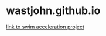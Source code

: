 # wastjohn.github.io

[link to swim acceleration project](https://github.com/wastjohn/acc_swim/blob/main/index.html)
